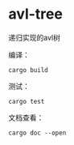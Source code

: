 # avl-tree
递归实现的avl树

编译：

```
cargo build
```

测试：

```
cargo test
```

文档查看：

```
cargo doc --open
```
